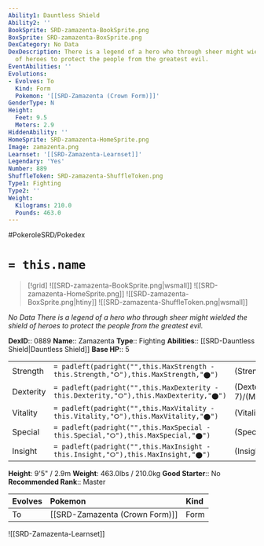 ```yaml
---
Ability1: Dauntless Shield
Ability2: ''
BookSprite: SRD-zamazenta-BookSprite.png
BoxSprite: SRD-zamazenta-BoxSprite.png
DexCategory: No Data
DexDescription: There is a legend of a hero who through sheer might wielded the shield
  of heroes to protect the people from the greatest evil.
EventAbilities: ''
Evolutions:
- Evolves: To
  Kind: Form
  Pokemon: '[[SRD-Zamazenta (Crown Form)]]'
GenderType: N
Height:
  Feet: 9.5
  Meters: 2.9
HiddenAbility: ''
HomeSprite: SRD-zamazenta-HomeSprite.png
Image: zamazenta.png
Learnset: '[[SRD-Zamazenta-Learnset]]'
Legendary: 'Yes'
Number: 889
ShuffleToken: SRD-zamazenta-ShuffleToken.png
Type1: Fighting
Type2: ''
Weight:
  Kilograms: 210.0
  Pounds: 463.0
---
```


#PokeroleSRD/Pokedex

# `= this.name`

> [!grid]
> ![[SRD-zamazenta-BookSprite.png|wsmall]]
> ![[SRD-zamazenta-HomeSprite.png]]
> ![[SRD-zamazenta-BoxSprite.png|htiny]]
> ![[SRD-zamazenta-ShuffleToken.png|wsmall]]


*No Data*
*There is a legend of a hero who through sheer might wielded the shield of heroes to protect the people from the greatest evil.*

**DexID**:: 0889
**Name**:: Zamazenta
**Type**:: Fighting
**Abilities**:: [[SRD-Dauntless Shield|Dauntless Shield]]
**Base HP**:: 5

|           |                                                                                        |                                          |
| --------- | -------------------------------------------------------------------------------------- | ---------------------------------------- |
| Strength  | `= padleft(padright("",this.MaxStrength - this.Strength,"⭘"),this.MaxStrength,"⬤")`    | (Strength::7)/(MaxStrength::7)   |
| Dexterity | `= padleft(padright("",this.MaxDexterity - this.Dexterity,"⭘"),this.MaxDexterity,"⬤")` | (Dexterity:: 7)/(MaxDexterity::7) |
| Vitality  | `= padleft(padright("",this.MaxVitality - this.Vitality,"⭘"),this.MaxVitality,"⬤")`    | (Vitality::6)/(MaxVitality::6)   |
| Special   | `= padleft(padright("",this.MaxSpecial - this.Special,"⭘"),this.MaxSpecial,"⬤")`       | (Special::5)/(MaxSpecial::5)     |
| Insight   | `= padleft(padright("",this.MaxInsight - this.Insight,"⭘"),this.MaxInsight,"⬤")`       | (Insight::6)/(MaxInsight::6)     |

**Height**: 9'5" / 2.9m
**Weight**: 463.0lbs / 210.0kg
**Good Starter**:: No
**Recommended Rank**:: Master

| Evolves   | Pokemon                        | Kind   |
|:----------|:-------------------------------|:-------|
| To        | [[SRD-Zamazenta (Crown Form)]] | Form   |

![[SRD-Zamazenta-Learnset]]